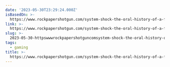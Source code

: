 ```yaml
---
date: '2023-05-30T23:29:24.000Z'
isBasedOn: >-
  https://www.rockpapershotgun.com/system-shock-the-oral-history-of-a-forward-thinking-pc-classic
link: >-
  https://www.rockpapershotgun.com/system-shock-the-oral-history-of-a-forward-thinking-pc-classic
slug: >-
  2023-05-30-httpswwwrockpapershotguncomsystem-shock-the-oral-history-of-a-forward-thinking-pc-classic
tags:
  - gaming
title: >-
  https://www.rockpapershotgun.com/system-shock-the-oral-history-of-a-forward-thinking-pc-classic
---
```


